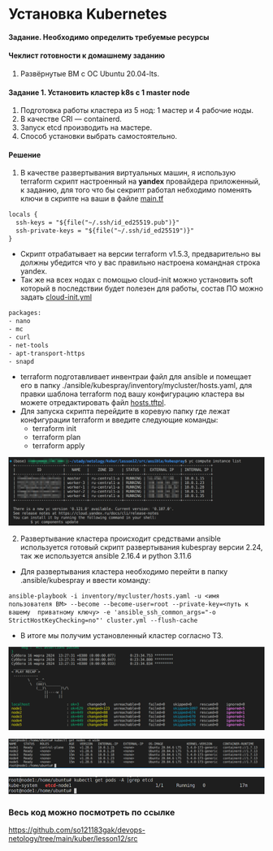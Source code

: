 # Установка Kubernetes

#### Задание. Необходимо определить требуемые ресурсы

#### Чеклист готовности к домашнему заданию

1. Развёрнутые ВМ с ОС Ubuntu 20.04-lts.


#### Задание 1. Установить кластер k8s с 1 master node

1. Подготовка работы кластера из 5 нод: 1 мастер и 4 рабочие ноды.
2. В качестве CRI — containerd.
3. Запуск etcd производить на мастере.
4. Способ установки выбрать самостоятельно.

#### Решение

1. В качестве развертывания виртуальных машин, я использую terraform скрипт настроенный на **yandex** провайдера приложенный, к заданию, для того что бы секрипт работал небходимо поменять ключи в скрипте на ваши в файле [main.tf](https://github.com/so121183gak/devops-netology/tree/main/kuber/lesson12/src/main.tf)

```
locals {
  ssh-keys = "${file("~/.ssh/id_ed25519.pub")}"
  ssh-private-keys = "${file("~/.ssh/id_ed25519")}"
}
```
- Скрипт отрабатывает на версии terraform v1.5.3, предварительно вы должны убедится что у вас правильно настроена командная строка yandex.
- Так же на всех нодах с помощью cloud-init можно установить soft который в последствии будет полезен для работы, состав ПО можно задать [cloud-init.yml](https://github.com/so121183gak/devops-netology/tree/main/kuber/lesson12/src/cloud-init.yml)

```
packages:
- nano
- mc
- curl
- net-tools
- apt-transport-https
- snapd
```
- terraform подготавливает инвентраи файл для ansible и помещает его в папку ./ansible/kubespray/inventory/mycluster/hosts.yaml, для правки шаблона terraform под вашу конфигурацию кластера вы можете отредактировать файл [hosts.tftpl](https://github.com/so121183gak/devops-netology/tree/main/kuber/lesson12/src/hosts.tftpl).
- Для запуска скрипта перейдите в коревую папку где лежат конфигурации terraform и введите следующие команды:
  - terraform init
  - terraform plan
  - terraform apply

<p align="center">
  <img width="600" height="" src="./assets/kuber_12_04.png">
</p>

2. Развертывание кластера происходит средствами ansible используется готовый скрипт развертывания kubespray версии 2.24, так же используется ansible 2.16.4 и python 3.11.6

- Для развертывания кластера необходимо перейти в  папку .ansible/kubespray и ввести команду:


```
ansible-playbook -i inventory/mycluster/hosts.yaml -u <имя пользователя ВМ> --become --become-user=root --private-key=<путь к вашему  приватному ключу> -e 'ansible_ssh_common_args="-o StrictHostKeyChecking=no"' cluster.yml --flush-cache
```

- В итоге мы получим установленный кластер согласно ТЗ.
<p align="center">
  <img width="600" height="" src="./assets/kuber_12_01.png">
</p>

<p align="center">
  <img width="600" height="" src="./assets/kuber_12_02.png">
</p>

<p align="center">
  <img width="600" height="" src="./assets/kuber_12_03.png">
</p>


### Весь код можно посмотреть по ссылке
https://github.com/so121183gak/devops-netology/tree/main/kuber/lesson12/src